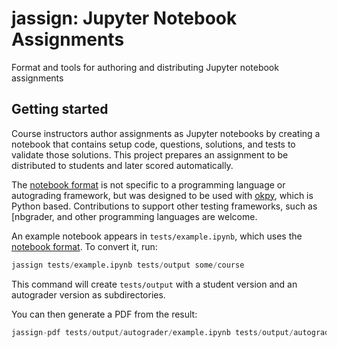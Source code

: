 # jassign: Jupyter Notebook Assignments
Format and tools for authoring and distributing Jupyter notebook assignments

## Getting started
Course instructors author assignments as Jupyter notebooks by creating a
notebook that contains setup code, questions, solutions, and tests to validate
those solutions. This project prepares an assignment to be distributed to
students and later scored automatically.

The [notebook format](docs/notebook-format.md) is not specific to a programming
language or autograding framework, but was designed to be used with
[okpy](https://github.com/okpy/ok), which is Python based. Contributions to
support other testing frameworks, such as [nbgrader[](), and other programming
languages are welcome.

An example notebook appears in `tests/example.ipynb`, which uses the [notebook
format](docs/notebook-format.md). To convert it, run:

```python
jassign tests/example.ipynb tests/output some/course
```

This command will create `tests/output` with a student version and an autograder
version as subdirectories.

You can then generate a PDF from the result:

```python
jassign-pdf tests/output/autograder/example.ipynb tests/output/autograder/example.pdf
```